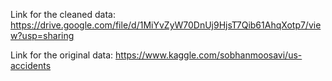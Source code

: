 Link for the cleaned data:
https://drive.google.com/file/d/1MiYvZyW70DnUj9HjsT7Qib61AhqXotp7/view?usp=sharing

Link for the original data:
https://www.kaggle.com/sobhanmoosavi/us-accidents
